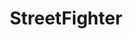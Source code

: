 ---
title: StreetFighter
crosslinks:
- Kappa
- youtubot
- anti_gif_bot
- StreetFighterMods
- livven
- tmsbmeta
- SF4
- u_imguralbumbot
- ModFighters
- smashbros
- GameDeals
- Fighters
- john_yukis_bots
- Games
- alotabot
- fightsticks
- Tekken
- xdfp
- NewChallenger
- salty
---